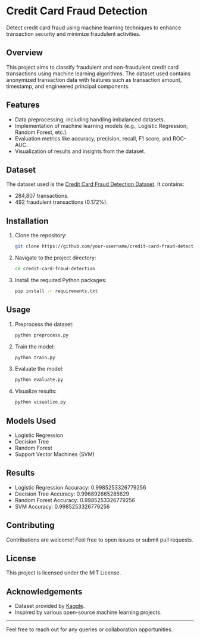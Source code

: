 # Credit Card Fraud Detection

Detect credit card fraud using machine learning techniques to enhance transaction security and minimize fraudulent activities.

## Overview
This project aims to classify fraudulent and non-fraudulent credit card transactions using machine learning algorithms. The dataset used contains anonymized transaction data with features such as transaction amount, timestamp, and engineered principal components.

## Features
- Data preprocessing, including handling imbalanced datasets.
- Implementation of machine learning models (e.g., Logistic Regression, Random Forest, etc.).
- Evaluation metrics like accuracy, precision, recall, F1 score, and ROC-AUC.
- Visualization of results and insights from the dataset.

## Dataset
The dataset used is the [Credit Card Fraud Detection Dataset](https://www.kaggle.com/datasets/mlg-ulb/creditcardfraud). It contains:
- 284,807 transactions.
- 492 fraudulent transactions (0.172%).

## Installation
1. Clone the repository:
   ```bash
   git clone https://github.com/your-username/credit-card-fraud-detection.git
   ```
2. Navigate to the project directory:
   ```bash
   cd credit-card-fraud-detection
   ```
3. Install the required Python packages:
   ```bash
   pip install -r requirements.txt
   ```

## Usage
1. Preprocess the dataset:
   ```bash
   python preprocess.py
   ```
2. Train the model:
   ```bash
   python train.py
   ```
3. Evaluate the model:
   ```bash
   python evaluate.py
   ```
4. Visualize results:
   ```bash
   python visualize.py
   ```

## Models Used
- Logistic Regression
- Decision Tree
- Random Forest
- Support Vector Machines (SVM)

## Results
- Logistic Regression Accuracy: 0.9985253326779256
- Decision Tree Accuracy: 0.996892665285629
- Random Forest Accuracy: 0.9985253326779256
- SVM Accuracy: 0.9985253326779256

## Contributing
Contributions are welcome! Feel free to open issues or submit pull requests.

## License
This project is licensed under the MIT License. 

## Acknowledgements
- Dataset provided by [Kaggle](https://www.kaggle.com/datasets/mlg-ulb/creditcardfraud).
- Inspired by various open-source machine learning projects.

---

Feel free to reach out for any queries or collaboration opportunities.

